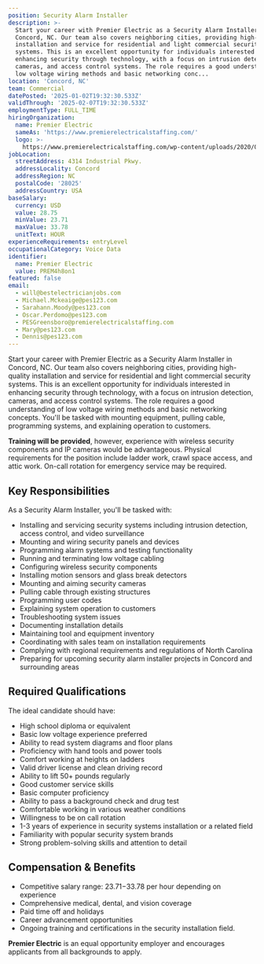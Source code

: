 ```yaml
---
position: Security Alarm Installer
description: >-
  Start your career with Premier Electric as a Security Alarm Installer in
  Concord, NC. Our team also covers neighboring cities, providing high-quality
  installation and service for residential and light commercial security
  systems. This is an excellent opportunity for individuals interested in
  enhancing security through technology, with a focus on intrusion detection,
  cameras, and access control systems. The role requires a good understanding of
  low voltage wiring methods and basic networking conc...
location: 'Concord, NC'
team: Commercial
datePosted: '2025-01-02T19:32:30.533Z'
validThrough: '2025-02-07T19:32:30.533Z'
employmentType: FULL_TIME
hiringOrganization:
  name: Premier Electric
  sameAs: 'https://www.premierelectricalstaffing.com/'
  logo: >-
    https://www.premierelectricalstaffing.com/wp-content/uploads/2020/05/Premier-Electrical-Staffing-logo.png
jobLocation:
  streetAddress: 4314 Industrial Pkwy.
  addressLocality: Concord
  addressRegion: NC
  postalCode: '28025'
  addressCountry: USA
baseSalary:
  currency: USD
  value: 28.75
  minValue: 23.71
  maxValue: 33.78
  unitText: HOUR
experienceRequirements: entryLevel
occupationalCategory: Voice Data
identifier:
  name: Premier Electric
  value: PREM4h8on1
featured: false
email:
  - will@bestelectricianjobs.com
  - Michael.Mckeaige@pes123.com
  - Sarahann.Moody@pes123.com
  - Oscar.Perdomo@pes123.com
  - PESGreensboro@premierelectricalstaffing.com
  - Mary@pes123.com
  - Dennis@pes123.com
---
```




Start your career with Premier Electric as a Security Alarm Installer in Concord, NC. Our team also covers neighboring cities, providing high-quality installation and service for residential and light commercial security systems. This is an excellent opportunity for individuals interested in enhancing security through technology, with a focus on intrusion detection, cameras, and access control systems. The role requires a good understanding of low voltage wiring methods and basic networking concepts. You'll be tasked with mounting equipment, pulling cable, programming systems, and explaining operation to customers. 

**Training will be provided**, however, experience with wireless security components and IP cameras would be advantageous. Physical requirements for the position include ladder work, crawl space access, and attic work. On-call rotation for emergency service may be required. 

## Key Responsibilities
As a Security Alarm Installer, you'll be tasked with:
- Installing and servicing security systems including intrusion detection, access control, and video surveillance
- Mounting and wiring security panels and devices 
- Programming alarm systems and testing functionality 
- Running and terminating low voltage cabling
- Configuring wireless security components 
- Installing motion sensors and glass break detectors 
- Mounting and aiming security cameras 
- Pulling cable through existing structures 
- Programming user codes 
- Explaining system operation to customers 
- Troubleshooting system issues 
- Documenting installation details 
- Maintaining tool and equipment inventory 
- Coordinating with sales team on installation requirements
- Complying with regional requirements and regulations of North Carolina
- Preparing for upcoming security alarm installer projects in Concord and surrounding areas 

## Required Qualifications
The ideal candidate should have:
- High school diploma or equivalent
- Basic low voltage experience preferred 
- Ability to read system diagrams and floor plans 
- Proficiency with hand tools and power tools 
- Comfort working at heights on ladders 
- Valid driver license and clean driving record 
- Ability to lift 50+ pounds regularly 
- Good customer service skills 
- Basic computer proficiency 
- Ability to pass a background check and drug test 
- Comfortable working in various weather conditions 
- Willingness to be on call rotation
- 1-3 years of experience in security systems installation or a related field
- Familiarity with popular security system brands 
- Strong problem-solving skills and attention to detail 

## Compensation & Benefits
- Competitive salary range: $23.71-$33.78 per hour depending on experience
- Comprehensive medical, dental, and vision coverage
- Paid time off and holidays
- Career advancement opportunities
- Ongoing training and certifications in the security installation field. 

**Premier Electric** is an equal opportunity employer and encourages applicants from all backgrounds to apply.

